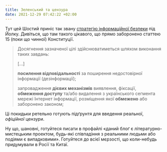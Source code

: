 ```yaml
---
title: Зеленський та цензура
date: 2021-12-29 07:42:22 +02:00
---
```


Тут цей Шостий приніс так звану [стратегію інформаційної безпеки][1] під Йолку. Дивіться, що там такого цікавого, що прямо заборонено статтею 15 (поки що чинної) Конституції.

> Досягнення зазначеної цілі здійснюватиметься шляхом виконання таких завдань:
>
> […]
>
> **посилення відповідальності** за поширення недостовірної інформації (дезінформації);
>
> запровадження **дієвих механізмів** виявлення, фіксації, **обмеження доступу** та/або видалення з українського сегмента мережі Інтернет інформації, розміщення якої **обмежено** або заборонено законом;

Ці покидьки ретельно готують підґрунтя для введення реальної, _офіційної_ цензури.

Ну що, шановні, готуйтеся писати в профайлі «даний блоґ є літературно-мистецьким проектом, будь-які співпадіння з реальними людьми або подіями є випадковими». Готуйтеся до всієї мєрзості, що коли-небудь придумували в Росії та Китаї.

[1]: https://www.president.gov.ua/documents/6852021-41069